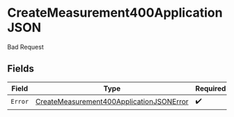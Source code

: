 # CreateMeasurement400ApplicationJSON

Bad Request


## Fields

| Field                                                                                                           | Type                                                                                                            | Required                                                                                                        | Description                                                                                                     |
| --------------------------------------------------------------------------------------------------------------- | --------------------------------------------------------------------------------------------------------------- | --------------------------------------------------------------------------------------------------------------- | --------------------------------------------------------------------------------------------------------------- |
| `Error`                                                                                                         | [CreateMeasurement400ApplicationJSONError](../../models/operations/createmeasurement400applicationjsonerror.md) | :heavy_check_mark:                                                                                              | N/A                                                                                                             |
